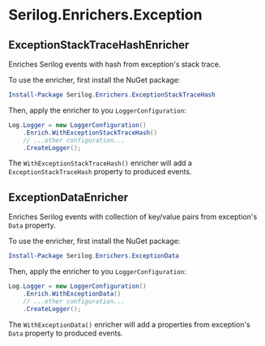 # Serilog.Enrichers.Exception

## ExceptionStackTraceHashEnricher

Enriches Serilog events with hash from exception's stack trace.
 
To use the enricher, first install the NuGet package:

```powershell
Install-Package Serilog.Enrichers.ExceptionStackTraceHash
```

Then, apply the enricher to you `LoggerConfiguration`:

```csharp
Log.Logger = new LoggerConfiguration()
    .Enrich.WithExceptionStackTraceHash()
    // ...other configuration...
    .CreateLogger();
```

The `WithExceptionStackTraceHash()` enricher will add a `ExceptionStackTraceHash` property to produced events.

## ExceptionDataEnricher

Enriches Serilog events with collection of key/value pairs from exception's `Data` property.
 
To use the enricher, first install the NuGet package:

```powershell
Install-Package Serilog.Enrichers.ExceptionData
```

Then, apply the enricher to you `LoggerConfiguration`:

```csharp
Log.Logger = new LoggerConfiguration()
    .Enrich.WithExceptionData()
    // ...other configuration...
    .CreateLogger();
```

The `WithExceptionData()` enricher will add a properties from exception's `Data` property to produced events.
                                                                                                                                           
